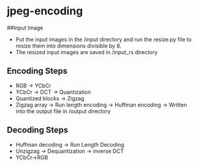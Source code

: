 # jpeg-encoding
##Input Image
- Put the input images in the /input directory and run the resize.py file to resize them into dimensions divisible by 8.
- The resized input images are saved in /input_rs directory

## Encoding Steps
- RGB -> YCbCr
- YCbCr -> DCT -> Quantization
- Quantized blocks -> Zigzag
- Zigzag array -> Run length encoding -> Huffman encoding -> Written into the output file in /output directory

## Decoding Steps
- Huffman decoding -> Run Length Decoding 
- Unzigzag -> Dequantization -> inverse DCT
- YCbCr->RGB
